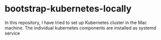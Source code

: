 # bootstrap-kubernetes-locally
In this repository, I have tried to set up Kubernetes cluster in the Mac machine. The individual kubernetes components are installed as systemd service
